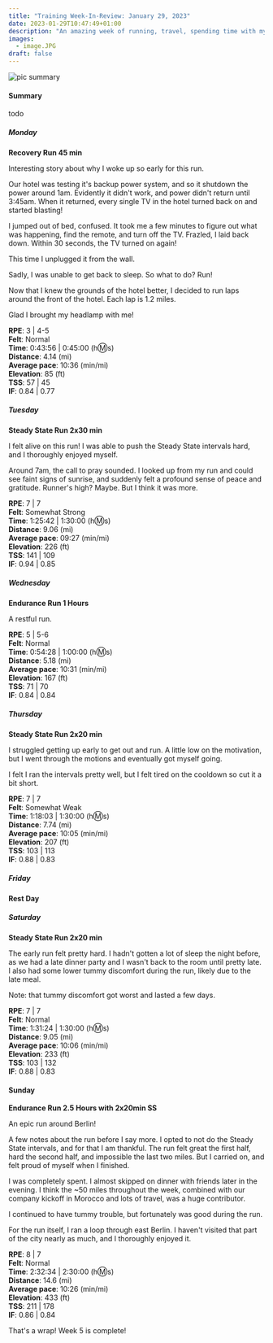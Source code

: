 ```yaml
---
title: "Training Week-In-Review: January 29, 2023"
date: 2023-01-29T10:47:49+01:00
description: "An amazing week of running, travel, spending time with my colleagues in Morocco."
images:
  - image.JPG
draft: false
---
```


![pic summary](pic.png)

#### Summary

todo

##### Monday

**Recovery Run 45 min**

Interesting story about why I woke up so early for this run.

Our hotel was testing it's backup power system, and so it shutdown the power around 1am. Evidently it didn't work, and power didn't return until 3:45am. When it returned, every single TV in the hotel turned back on and started blasting!

I jumped out of bed, confused. It took me a few minutes to figure out what was happening, find the remote, and turn off the TV. Frazled, I laid back down. Within 30 seconds, the TV turned on again!

This time I unplugged it from the wall.

Sadly, I was unable to get back to sleep. So what to do? Run!

Now that I knew the grounds of the hotel better, I decided to run laps around the front of the hotel. Each lap is 1.2 miles.

Glad I brought my headlamp with me!

**RPE**: 3 | 4-5<br/>
**Felt**: Normal<br/>
**Time**: 0:43:56 | 0:45:00 (h:m:s)<br/>
**Distance**: 4.14 (mi)<br/>
**Average pace**: 10:36 (min/mi)<br/>
**Elevation**: 85 (ft)<br/>
**TSS**: 57 | 45<br/>
**IF**: 0.84 | 0.77<br/>

##### Tuesday

**Steady State Run 2x30 min**

I felt alive on this run! I was able to push the Steady State intervals hard, and I thoroughly enjoyed myself.

Around 7am, the call to pray sounded. I looked up from my run and could see faint signs of sunrise, and suddenly felt a profound sense of peace and gratitude. Runner's high? Maybe. But I think it was more.

**RPE**: 7 | 7<br/>
**Felt**: Somewhat Strong<br/>
**Time**: 1:25:42 | 1:30:00 (h:m:s)<br/>
**Distance**: 9.06 (mi)<br/>
**Average pace**: 09:27 (min/mi)<br/>
**Elevation**: 226 (ft)<br/>
**TSS**: 141 | 109<br/>
**IF**: 0.94 | 0.85<br/>

##### Wednesday

**Endurance Run 1 Hours**

A restful run.

**RPE**: 5 | 5-6<br/>
**Felt**: Normal<br/>
**Time**: 0:54:28 | 1:00:00 (h:m:s)<br/>
**Distance**: 5.18 (mi)<br/>
**Average pace**: 10:31 (min/mi)<br/>
**Elevation**: 167 (ft)<br/>
**TSS**: 71 | 70<br/>
**IF**: 0.84 | 0.84<br/>

##### Thursday

**Steady State Run 2x20 min**

I struggled getting up early to get out and run. A little low on the motivation, but I went through the motions and eventually got myself going.

I felt I ran the intervals pretty well, but I felt tired on the cooldown so cut it a bit short.

**RPE**: 7 | 7<br/>
**Felt**: Somewhat Weak<br/>
**Time**: 1:18:03 | 1:30:00 (h:m:s)<br/>
**Distance**: 7.74 (mi)<br/>
**Average pace**: 10:05 (min/mi)<br/>
**Elevation**: 207 (ft)<br/>
**TSS**: 103 | 113<br/>
**IF**: 0.88 | 0.83<br/>

##### Friday

**Rest Day**

##### Saturday

**Steady State Run 2x20 min**

The early run felt pretty hard. I hadn't gotten a lot of sleep the night before, as we had a late dinner party and I wasn't back to the room until pretty late. I also had some lower tummy discomfort during the run, likely due to the late meal.

Note: that tummy discomfort got worst and lasted a few days.

**RPE**: 7 | 7<br/>
**Felt**: Normal<br/>
**Time**: 1:31:24 | 1:30:00 (h:m:s)<br/>
**Distance**: 9.05 (mi)<br/>
**Average pace**: 10:06 (min/mi)<br/>
**Elevation**: 233 (ft)<br/>
**TSS**: 103 | 132<br/>
**IF**: 0.88 | 0.83<br/>

#### Sunday

**Endurance Run 2.5 Hours with 2x20min SS**

An epic run around Berlin!

A few notes about the run before I say more. I opted to not do the Steady State intervals, and for that I am thankful. The run felt great the first half, hard the second half, and impossible the last two miles. But I carried on, and felt proud of myself when I finished.

I was completely spent. I almost skipped on dinner with friends later in the evening. I think the ~50 miles throughout the week, combined with our company kickoff in Morocco and lots of travel, was a huge contributor.

I continued to have tummy trouble, but fortunately was good during the run.

For the run itself, I ran a loop through east Berlin. I haven't visited that part of the city nearly as much, and I thoroughly enjoyed it.

**RPE**: 8 | 7<br/>
**Felt**: Normal<br/>
**Time**: 2:32:34 | 2:30:00 (h:m:s)<br/>
**Distance**: 14.6 (mi)<br/>
**Average pace**: 10:26 (min/mi)<br/>
**Elevation**: 433 (ft)<br/>
**TSS**: 211 | 178<br/>
**IF**: 0.86 | 0.84<br/>

That's a wrap! Week 5 is complete!
